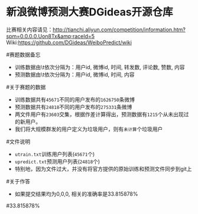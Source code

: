 # 新浪微博预测大赛DGideas开源仓库
比赛相关内容请见：http://tianchi.aliyun.com/competition/information.htm?spm=0.0.0.0.Uon8Tx&amp;raceId=5
Wiki:https://github.com/DGideas/WeiboPredict/wiki

#赛题数据备忘
* 训练数据由\t依次分隔为：用户id, 微博id, 时间, 转发数, 评论数, 赞数, 内容
* 预测数据由\t依次分隔为：用户id, 微博id, 时间, 内容

#关于赛题的数据
* 训练数据共有<code>45671</code>不同的用户发布的<code>1626750</code>条微博
* 预测数据共有<code>24818</code>不同的用户发布的<code>275331</code>条微博
* 两文件用户有<code>23603</code>交集，根据作差计算得出，预测数据有<code>1215</code>个从未出现过的新用户。
* 我们将大规模群发的用户定义为垃圾用户，则有<code>未计算</code>个垃圾用户

#文件说明
* <code>utrain.txt</code>训练用户列表(<code>45671</code>个)
* <code>upredict.txt</code>预测用户列表(<code>24818</code>个)
* 特别地，因为文件过大，并没有将官方提供的原始训练和预测文件同步到git上

#关于作答
* 如果提交结果均为0,0,0, 相关的准确率是33.815878%

#33.815878%
